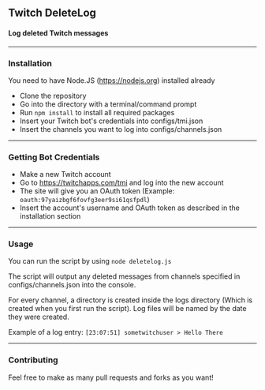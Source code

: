 ## Twitch DeleteLog
#### Log deleted Twitch messages
***
### Installation
You need to have Node.JS (https://nodejs.org) installed already

- Clone the repository
- Go into the directory with a terminal/command prompt
- Run ``npm install`` to install all required packages
- Insert your Twitch bot's credentials into configs/tmi.json
- Insert the channels you want to log into configs/channels.json

***
### Getting Bot Credentials
- Make a new Twitch account
- Go to https://twitchapps.com/tmi and log into the new account
- The site will give you an OAuth token (Example: ``oauth:97yaizbgf6fovfg3eer9si61qsfpdl``)
- Insert the account's username and OAuth token as described in the installation section

***
### Usage
You can run the script by using ``node deletelog.js``

The script will output any deleted messages from channels specified in configs/channels.json into the console.

For every channel, a directory is created inside the logs directory (Which is created when you first run the script). Log files will be named by the date they were created. 

Example of a log entry: ``[23:07:51] sometwitchuser > Hello There``

***
### Contributing
Feel free to make as many pull requests and forks as you want!
